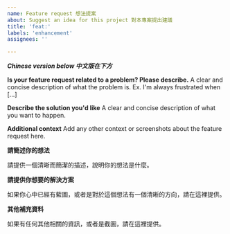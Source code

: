 ```yaml
---
name: Feature request 想法提案
about: Suggest an idea for this project 對本專案提出建議
title: 'feat:'
labels: 'enhancement'
assignees: ''

---
```


***Chinese version below 中文版在下方***

**Is your feature request related to a problem? Please describe.**
A clear and concise description of what the problem is. Ex. I'm always frustrated when [...]

**Describe the solution you'd like**
A clear and concise description of what you want to happen.

**Additional context**
Add any other context or screenshots about the feature request here.

**請簡述你的想法**

請提供一個清晰而簡潔的描述，說明你的想法是什麼。

**請提供你想要的解決方案**

如果你心中已經有藍圖，或者是對於這個想法有一個清晰的方向，請在這裡提供。

**其他補充資料**

如果有任何其他相關的資訊，或者是截圖，請在這裡提供。
